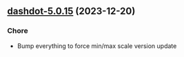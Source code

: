 

## [dashdot-5.0.15](https://github.com/truecharts/charts/compare/dashdot-5.0.14...dashdot-5.0.15) (2023-12-20)

### Chore

- Bump everything to force min/max scale version update
  
  